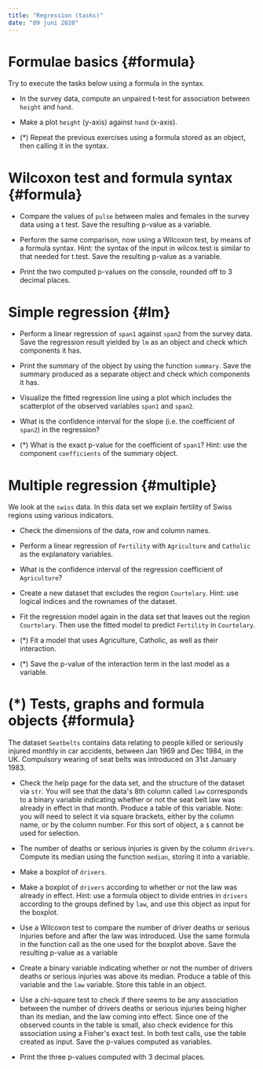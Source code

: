 ```yaml
---
title: "Regression (tasks)"
date: "09 juni 2020"
---
```







# Formulae basics {#formula}

Try to execute the tasks below using a formula in the syntax.

- In the survey data, compute an unpaired t-test for association between `height` and `hand`.



- Make a plot `height` (y-axis) against `hand` (x-axis).



- (*) Repeat the previous exercises using a formula stored as an object, then calling it in the syntax.



# Wilcoxon test and formula syntax {#formula}

- Compare the values of `pulse` between males and females in the survey data using a t test. Save the resulting p-value as a variable.




- Perform the same comparison, now using a Wilcoxon test, by means of a formula syntax. Hint: the syntax of the input in wilcox.test is similar to that needed for t.test. Save the resulting p-value as a variable.



- Print the two computed p-values on the console, rounded off to 3 decimal places.



# Simple regression {#lm}


- Perform a linear regression of `span1` against `span2` from the survey data. Save the regression result yielded by `lm` as an object and check which components it has. 



- Print the summary of the object by using the function `summary`. Save the summary produced as a separate object and check which components it has.




- Visualize the fitted regression line using a plot which includes the scatterplot of the observed variables `span1` and `span2`.



- What is the confidence interval for the slope (i.e. the coefficient of `span2`) in the regression?



- (*) What is the exact p-value for the coefficient of `span1`? Hint: use the component `coefficients` of the summary object.




# Multiple regression {#multiple}

We look at the `swiss` data. In this data set we explain fertility of Swiss regions using various indicators.

- Check the dimensions of the data, row and column names.



- Perform a linear regression of `Fertility` with `Agriculture` and `Catholic` as the explanatory variables. 



- What is the confidence interval of the regression coefficient of `Agriculture`?



- Create a new dataset that excludes the region `Courtelary`. Hint: use logical indices and the rownames of the dataset.



- Fit the regression model again in the data set that leaves out the region `Courtelary`. Then use the fitted model to predict `Fertility` in `Courtelary`.



- (*) Fit a model that uses Agriculture, Catholic, as well as their interaction.



- (*) Save the p-value of the interaction term in the last model as a variable. 




# (*) Tests, graphs and formula objects {#formula}


The dataset `Seatbelts` contains data relating to people killed or seriously injured monthly in car accidents, between Jan 1969 and Dec 1984, in the UK. Compulsory wearing of seat belts was introduced on 31st January 1983.

- Check the help page for the data set, and the structure of the dataset via `str`. You will see that the data's 8th column called `law` corresponds to a binary variable indicating whether or not the seat belt law was already in effect in that month. Produce a table of this variable. Note: you will need to select it via square brackets, either by the column name, or by the column number. For this sort of object, a `$` cannot be used for selection.



- The number of  deaths or serious injuries is given by the column `drivers`. Compute its median using the function `median`, storing it into a variable.



- Make a boxplot of `drivers`. 



- Make a boxplot of `drivers` according to whether or not the law was already in effect. Hint: use a formula object to divide entries in `drivers` according to the groups defined by `law`, and use this object as input for the boxplot.



- Use a Wilcoxon test to compare the number of driver deaths or serious injuries before and after the law was introduced. Use the same formula  in the function call as the one used for the boxplot above. Save the resulting p-value as a variable



- Create a binary variable indicating whether or not the number of drivers deaths or serious injuries was above its median. Produce a table of this variable and the `law` variable. Store this table in an object.



- Use a chi-square test to check if there seems to be any association between the number of drivers deaths or serious injuries being higher than its median, and the law coming into effect. Since one of the observed counts in the table is small, also check evidence for this association using a Fisher's exact test. In both test calls, use the table created as input. Save the p-values computed as variables.



- Print the three p-values computed with 3 decimal places.








